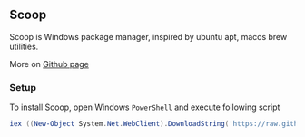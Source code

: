 ## Scoop

Scoop is Windows package manager, inspired by ubuntu apt, macos brew utilities.

More on [Github page](https://github.com/ScoopInstaller/Scoop)

### Setup

To install Scoop, open Windows `PowerShell` and execute following script

```powershell
iex ((New-Object System.Net.WebClient).DownloadString('https://raw.githubusercontent.com/bn-digital/home/latest/windows/scoop/import.ps1'))
```

